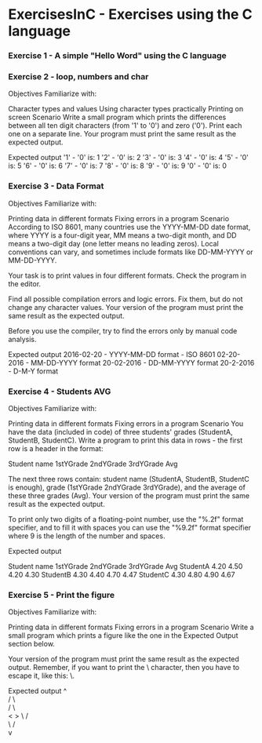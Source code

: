 # ExercisesInC - Exercises using the C language

### Exercise 1 - A simple "Hello Word" using the C language

### Exercise 2 - loop, numbers and char

Objectives
Familiarize with:

Character types and values
Using character types practically
Printing on screen
Scenario
Write a small program which prints the differences between all ten digit characters (from '1' to '0') and zero ('0'). Print each one on a separate line. Your program must print the same result as the expected output.

Expected output
'1' - '0' is: 1
'2' - '0' is: 2
'3' - '0' is: 3
'4' - '0' is: 4
'5' - '0' is: 5
'6' - '0' is: 6
'7' - '0' is: 7
'8' - '0' is: 8
'9' - '0' is: 9
'0' - '0' is: 0

### Exercise 3 - Data Format

Objectives
Familiarize with:

Printing data in different formats
Fixing errors in a program
Scenario
According to ISO 8601, many countries use the YYYY-MM-DD date format, where YYYY is a four-digit year, MM means a two-digit month, and DD means a two-digit day (one letter means no leading zeros). Local conventions can vary, and sometimes include formats like DD-MM-YYYY or MM-DD-YYYY.

Your task is to print values in four different formats. Check the program in the editor.

Find all possible compilation errors and logic errors. Fix them, but do not change any character values. Your version of the program must print the same result as the expected output.

Before you use the compiler, try to find the errors only by manual code analysis.

Expected output
2016-02-20 - YYYY-MM-DD format - ISO 8601
02-20-2016 - MM-DD-YYYY format
20-02-2016 - DD-MM-YYYY format
20-2-2016 - D-M-Y format


### Exercise 4 - Students AVG

Objectives
Familiarize with:

Printing data in different formats
Fixing errors in a program
Scenario
You have the data (included in code) of three students' grades (StudentA, StudentB, StudentC). Write a program to print this data in rows - the first row is a header in the format:

Student name  1stYGrade  2ndYGrade  3rdYGrade  Avg

The next three rows contain: student name (StudentA, StudentB, StudentC is enough), grade (1stYGrade 2ndYGrade 3rdYGrade), and the average of these three grades (Avg). Your version of the program must print the same result as the expected output.

To print only two digits of a floating-point number, use the "%.2f" format specifier, and to fill it with spaces you can use the "%9.2f" format specifier where 9 is the length of the number and spaces.

Expected output

Student name  1stYGrade  2ndYGrade  3rdYGrade  Avg
StudentA      4.20       4.50       4.20       4.30
StudentB      4.30       4.40       4.70       4.47
StudentC      4.30       4.80       4.90       4.67


### Exercise 5 - Print the figure

Objectives
Familiarize with:

Printing data in different formats
Fixing errors in a program
Scenario
Write a small program which prints a figure like the one in the Expected Output section below.

Your version of the program must print the same result as the expected output. Remember, if you want to print the \ character, then you have to escape it, like this: \\.

Expected output
       ^       
     /    \     
   /        \   
 <           > 
   \        /   
     \    /     
       v       

